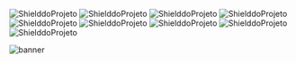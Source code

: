 <!-- PARA ESCOLHER AS CORES DAS LINGUAGENS USAR O SITE https://brandcolors.net/ -->
![ShielddoProjeto](https://img.shields.io/badge/Projeto-FlexBlog-b52e31.svg?style=for-the-badge)
![ShielddoProjeto](https://img.shields.io/badge/Versão-1.0.0-e9ebec.svg?style=for-the-badge)
![ShielddoProjeto](https://img.shields.io/github/repo-size/adrianoleitedasilva/flexblog?style=for-the-badge)
![ShielddoProjeto](https://img.shields.io/tokei/lines/github/adrianoleitedasilva/flexblog?style=for-the-badge)
![ShielddoProjeto](https://img.shields.io/github/directory-file-count/adrianoleitedasilva/flexblog?style=for-the-badge)
![ShielddoProjeto](https://img.shields.io/github/stars/adrianoleitedasilva/flexblog?style=for-the-badge) 
![ShielddoProjeto](https://img.shields.io/github/forks/adrianoleitedasilva/flexblog?style=for-the-badge)
![ShielddoProjeto](https://img.shields.io/github/issues-pr/adrianoleitedasilva/flexblog?style=for-the-badge)
![ShielddoProjeto](https://img.shields.io/github/last-commit/adrianoleitedasilva/flexblog?style=for-the-badge)

<!-- Envie a imagem por meio de uma ISSUE e cole o link aqui nessa linha abaixo -->
![banner](https://user-images.githubusercontent.com/6373438/200974459-c1325f0f-5b63-4796-913e-778136518b84.jpg)
